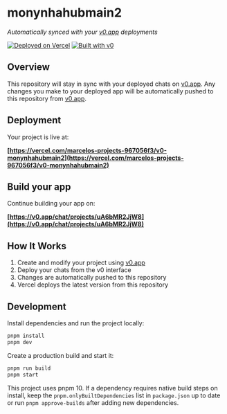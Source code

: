 # monynhahubmain2

*Automatically synced with your [v0.app](https://v0.app) deployments*

[![Deployed on Vercel](https://img.shields.io/badge/Deployed%20on-Vercel-black?style=for-the-badge&logo=vercel)](https://vercel.com/marcelos-projects-967056f3/v0-monynhahubmain2)
[![Built with v0](https://img.shields.io/badge/Built%20with-v0.app-black?style=for-the-badge)](https://v0.app/chat/projects/uA6bMR2JjW8)

## Overview

This repository will stay in sync with your deployed chats on [v0.app](https://v0.app).
Any changes you make to your deployed app will be automatically pushed to this repository from [v0.app](https://v0.app).

## Deployment

Your project is live at:

**[https://vercel.com/marcelos-projects-967056f3/v0-monynhahubmain2](https://vercel.com/marcelos-projects-967056f3/v0-monynhahubmain2)**

## Build your app

Continue building your app on:

**[https://v0.app/chat/projects/uA6bMR2JjW8](https://v0.app/chat/projects/uA6bMR2JjW8)**

## How It Works

1. Create and modify your project using [v0.app](https://v0.app)
2. Deploy your chats from the v0 interface
3. Changes are automatically pushed to this repository
4. Vercel deploys the latest version from this repository

## Development

Install dependencies and run the project locally:

```bash
pnpm install
pnpm dev
```

Create a production build and start it:

```bash
pnpm run build
pnpm start
```

This project uses pnpm 10. If a dependency requires native build steps
on install, keep the `pnpm.onlyBuiltDependencies` list in
`package.json` up to date or run `pnpm approve-builds` after adding new
dependencies.
